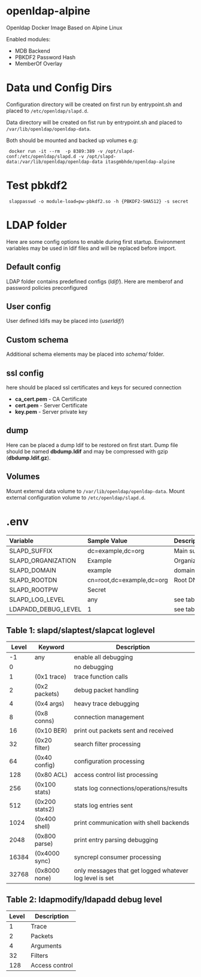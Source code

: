 # openldap-alpine
Openldap Docker Image Based on Alpine Linux

Enabled modules:
- MDB Backend
- PBKDF2 Password Hash
- MemberOf Overlay 

# Data und Config Dirs
Configuration directory will be created on first run by entrypoint.sh and placed to `/etc/openldap/slapd.d`.

Data directory will be created on fist run by entrypoint.sh and placed to `/var/lib/openldap/openldap-data`.

Both should be mounted and backed up volumes e.g:

```
 docker run -it --rm  -p 8389:389 -v /opt/slapd-conf:/etc/openldap/slapd.d -v /opt/slapd-data:/var/lib/openldap/openldap-data itasgmbhde/openldap-alpine
```


# Test pbkdf2
```
 slappasswd -o module-load=pw-pbkdf2.so -h {PBKDF2-SHA512} -s secret
```

# LDAP folder
Here are some config options to enable during first startup. Environment variables may be used in ldif files and will be replaced before import.
## Default config
LDAP folder contains predefined configs (_ldif/_). Here are memberof and password policies preconfigured
## User config
User defined ldifs may be placed into (_userldif/_)    
 
## Custom schema 
Additional schema elements may be placed into _schema/_ folder.

## ssl config
here should be placed ssl certificates and keys for secured connection
- __ca_cert.pem__ - CA Certificate
- __cert.pem__ - Server Certificate 
- __key.pem__ - Server private key

## dump
Here can be placed a dump ldif to be restored on first start. Dump file should be named __dbdump.ldif__ and may be compressed with gzip (__dbdump.ldif.gz__).  

## Volumes
Mount external data volume to `/var/lib/openldap/openldap-data`.
Mount external configuration volume to `/etc/openldap/slapd.d`.  

# .env

| Variable | Sample Value | Description |
| :----------- | :------------- | :----------------- |
|SLAPD_SUFFIX | dc=example,dc=org | Main suffix |
|SLAPD_ORGANIZATION | Example | Organization |
|SLAPD_DOMAIN|example| domain |
|SLAPD_ROOTDN|cn=root,dc=example,dc=org| Root DN|
|SLAPD_ROOTPW|Secret||
|SLAPD_LOG_LEVEL|any | see table 1|
|LDAPADD_DEBUG_LEVEL | 1 | see table 2 |

## Table 1: slapd/slaptest/slapcat loglevel
|Level|Keyword|Description|
|----|-----------|---------------|
|-1|	any|	enable all debugging|
|0|	 |	no debugging|
|1|	(0x1 trace)|	trace function calls|
|2|	(0x2 packets)|	debug packet handling|
|4|	(0x4 args)|	heavy trace debugging|
|8|	(0x8 conns)|	connection management|
|16|	(0x10 BER)|	print out packets sent and received|
|32|	(0x20 filter)|	search filter processing|
|64|	(0x40 config)|	configuration processing|
|128|	(0x80 ACL)|	access control list processing|
|256|	(0x100 stats)|stats log connections/operations/results|
|512|	(0x200 stats2)|	stats log entries sent|
|1024|	(0x400 shell)|	print communication with shell backends|
|2048|	(0x800 parse)|	print entry parsing debugging|
|16384|	(0x4000 sync)|	syncrepl consumer processing|
|32768|	(0x8000 none)|	only messages that get logged whatever log level is set|

## Table 2: ldapmodify/ldapadd debug level
|Level|Description|
|---|--------| 
|1|Trace|
|2|Packets|
|4|Arguments|
|32|Filters|
|128|Access control| 

